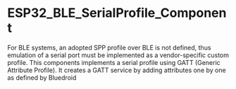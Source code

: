 # ESP32_BLE_SerialProfile_Component
For BLE systems, an adopted SPP profile over BLE is not defined, thus emulation of a serial port must be implemented as a vendor-specific custom profile. This components implements a serial profile using GATT (Generic Attribute Profile). It creates a GATT service by adding attributes one by one as defined by Bluedroid
